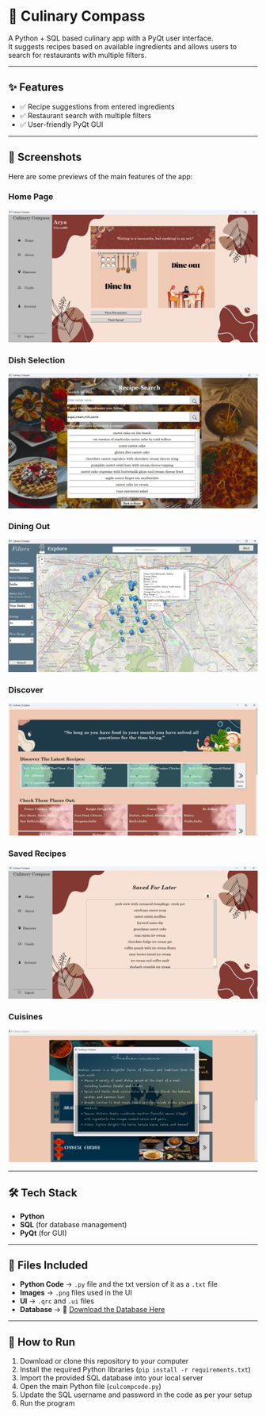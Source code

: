 # 🍴 Culinary Compass

A Python + SQL based culinary app with a PyQt user interface.  
It suggests recipes based on available ingredients and allows users to search for restaurants with multiple filters.  

---

## ✨ Features
- ✅ Recipe suggestions from entered ingredients  
- ✅ Restaurant search with multiple filters  
- ✅ User-friendly PyQt GUI  

---
## 📸 Screenshots

Here are some previews of the main features of the app:

### Home Page
![Home UI](display_home.png)

### Dish Selection
![Recipe search and suggestion](display_recipe1.png)

### Dining Out
![Dine Out](display_explore2.png)

### Discover
![Discover](display_discover.png)

### Saved Recipes
![Saved](display_saved.png)

### Cuisines
![Discover](display_cuisines2.png)

---
## 🛠️ Tech Stack
- **Python**  
- **SQL** (for database management)  
- **PyQt** (for GUI)  

---
## 📂 Files Included
- **Python Code** →  `.py` file and the txt version of it as a `.txt` file
- **Images** → `.png` files used in the UI
- **UI** → `.qrc` and `.ui` files 
- **Database** → 📂 [Download the Database Here](https://drive.google.com/file/d/1ZEy0BJ6CWfZppfvFVsz0rNJ-BTxgMLW_/view?usp=sharing)

---
## 🚀 How to Run
1. Download or clone this repository to your computer  
2. Install the required Python libraries (`pip install -r requirements.txt`)  
3. Import the provided SQL database into your local server  
4. Open the main Python file (`culcompcode.py`)  
5. Update the SQL username and password in the code as per your setup  
6. Run the program 


